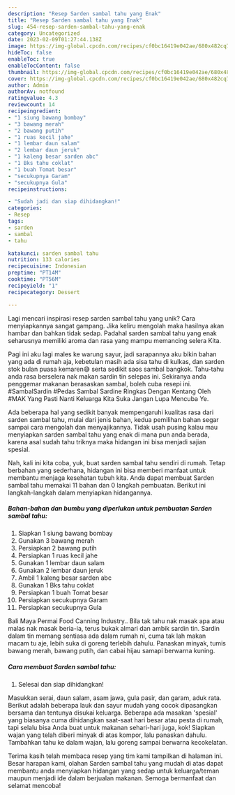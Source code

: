 ```yaml
---
description: "Resep Sarden sambal tahu yang Enak"
title: "Resep Sarden sambal tahu yang Enak"
slug: 454-resep-sarden-sambal-tahu-yang-enak
category: Uncategorized
date: 2023-02-09T01:27:44.138Z
image: https://img-global.cpcdn.com/recipes/cf0bc16419e042ae/680x482cq70/sarden-sambal-tahu-foto-resep-utama.jpg
hideToc: false
enableToc: true
enableTocContent: false
thumbnail: https://img-global.cpcdn.com/recipes/cf0bc16419e042ae/680x482cq70/sarden-sambal-tahu-foto-resep-utama.jpg
cover: https://img-global.cpcdn.com/recipes/cf0bc16419e042ae/680x482cq70/sarden-sambal-tahu-foto-resep-utama.jpg
author: Admin
authorAv: notfound
ratingvalue: 4.3
reviewcount: 14
recipeingredient:
- "1 siung bawang bombay"
- "3 bawang merah"
- "2 bawang putih"
- "1 ruas kecil jahe"
- "1 lembar daun salam"
- "2 lembar daun jeruk"
- "1 kaleng besar sarden abc"
- "1 Bks tahu coklat"
- "1 buah Tomat besar"
- "secukupnya Garam"
- "secukupnya Gula"
recipeinstructions:

- "Sudah jadi dan siap dihidangkan!"
categories:
- Resep
tags:
- sarden
- sambal
- tahu

katakunci: sarden sambal tahu 
nutrition: 133 calories
recipecuisine: Indonesian
preptime: "PT14M"
cooktime: "PT56M"
recipeyield: "1"
recipecategory: Dessert

---
```





Lagi mencari inspirasi resep sarden sambal tahu yang unik? Cara menyiapkannya sangat gampang. Jika keliru mengolah maka hasilnya akan hambar dan bahkan tidak sedap. Padahal sarden sambal tahu yang enak seharusnya memiliki aroma dan rasa yang mampu memancing selera Kita.





Pagi ini aku lagi males ke warung sayur, jadi sarapannya aku bikin bahan yang ada di rumah aja, kebetulan masih ada sisa tahu di kulkas, dan sarden stok bulan puasa kemaren😅 serta sedikit saos sambal bangkok. Tahu-tahu anda rasa berselera nak makan sardin tin selepas ini. Sekiranya anda penggemar makanan berasaskan sambal, boleh cuba resepi ini. #SambalSardin #Pedas Sambal Sardine Ringkas Dengan Kentang Oleh #MAK Yang Pasti Nanti Keluarga Kita Suka Jangan Lupa Mencuba Ye.

Ada beberapa hal yang sedikit banyak mempengaruhi kualitas rasa dari sarden sambal tahu, mulai dari jenis bahan, kedua pemilihan bahan segar sampai cara mengolah dan menyajikannya. Tidak usah pusing kalau mau menyiapkan sarden sambal tahu yang enak di mana pun anda berada, karena asal sudah tahu triknya maka hidangan ini bisa menjadi sajian spesial.






Nah, kali ini kita coba, yuk, buat sarden sambal tahu sendiri di rumah. Tetap berbahan yang sederhana, hidangan ini bisa memberi manfaat untuk membantu menjaga kesehatan tubuh kita. Anda dapat membuat Sarden sambal tahu memakai 11 bahan dan 0 langkah pembuatan. Berikut ini langkah-langkah dalam menyiapkan hidangannya.

<!--inarticleads1-->

##### Bahan-bahan dan bumbu yang diperlukan untuk pembuatan Sarden sambal tahu:

1. Siapkan 1 siung bawang bombay
1. Gunakan 3 bawang merah
1. Persiapkan 2 bawang putih
1. Persiapkan 1 ruas kecil jahe
1. Gunakan 1 lembar daun salam
1. Gunakan 2 lembar daun jeruk
1. Ambil 1 kaleng besar sarden abc
1. Gunakan 1 Bks tahu coklat
1. Persiapkan 1 buah Tomat besar
1. Persiapkan secukupnya Garam
1. Persiapkan secukupnya Gula


Bali Maya Permai Food Canning Industry.. Bila tak tahu nak masak apa atau malas nak masak beria-ia, terus bukak almari dan ambik sardin tin. Sardin dalam tin memang sentiasa ada dalam rumah ni, cuma tak lah makan macam tu aje, lebih suka di goreng terlebih dahulu. Panaskan minyak, tumis bawang merah, bawang putih, dan cabai hijau samapi berwarna kuning. 

<!--inarticleads2-->

##### Cara membuat Sarden sambal tahu:


1. Selesai dan siap dihidangkan!

Masukkan serai, daun salam, asam jawa, gula pasir, dan garam, aduk rata. Berikut adalah beberapa lauk dan sayur mudah yang cocok dipasangkan bersama dan tentunya disukai keluarga. Beberapa ada masakan &#39;spesial&#39; yang biasanya cuma dihidangkan saat-saat hari besar atau pesta di rumah, tapi selalu bisa Anda buat untuk makanan sehari-hari juga, kok! Siapkan wajan yang telah diberi minyak di atas kompor, lalu panaskan dahulu. Tambahkan tahu ke dalam wajan, lalu goreng sampai berwarna kecokelatan. 

Terima kasih telah membaca resep yang tim kami tampilkan di halaman ini. Besar harapan kami, olahan Sarden sambal tahu yang mudah di atas dapat membantu anda menyiapkan hidangan yang sedap untuk keluarga/teman maupun menjadi ide dalam berjualan makanan. Semoga bermanfaat dan selamat mencoba!
